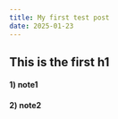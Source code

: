 ```yaml
---
title: My first test post
date: 2025-01-23
---
```


## This is the first h1
#### 1) note1
#### 2) note2

